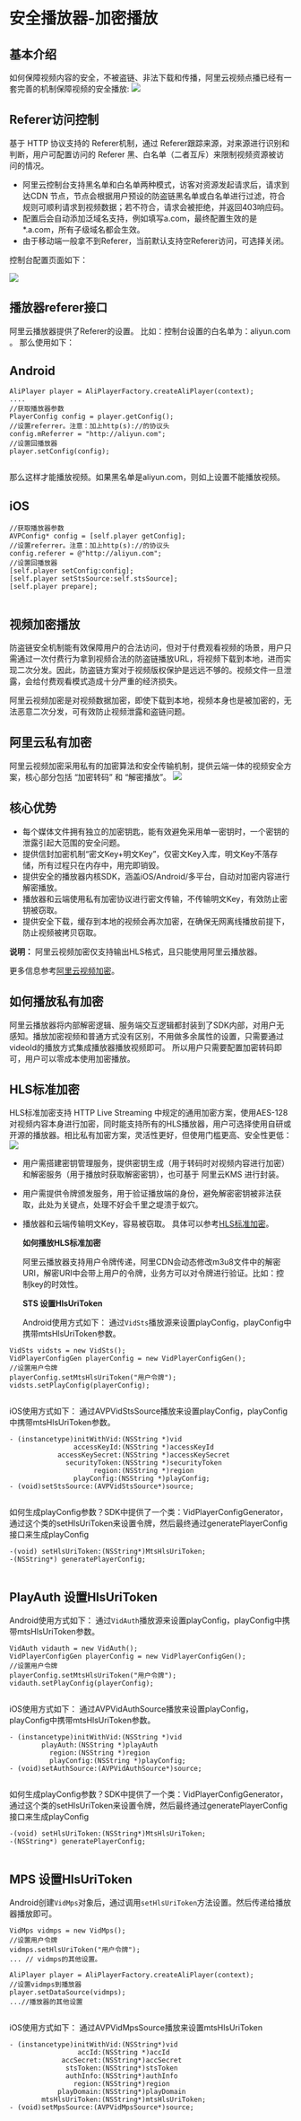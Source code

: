 # 安全播放器-加密播放

## 基本介绍

如何保障视频内容的安全，不被盗链、非法下载和传播，阿里云视频点播已经有一套完善的机制保障视频的安全播放: ![](http://docs-aliyun.cn-hangzhou.oss.aliyun-inc.com/assets/pic/124734/cn_zh/1562835068440/1548917181977-eff4dca9-3076-4540-8162-b4873cb00aa8.png)

## Referer访问控制

基于 HTTP 协议支持的 Referer机制，通过 Referer跟踪来源，对来源进行识别和判断，用户可配置访问的 Referer 黑、白名单（二者互斥）来限制视频资源被访问的情况。

-   阿里云控制台支持黑名单和白名单两种模式，访客对资源发起请求后，请求到达CDN 节点，节点会根据用户预设的防盗链黑名单或白名单进行过滤，符合规则可顺利请求到视频数据；若不符合，请求会被拒绝，并返回403响应码。
-   配置后会自动添加泛域名支持，例如填写a.com，最终配置生效的是\*.a.com，所有子级域名都会生效。
-   由于移动端一般拿不到Referer，当前默认支持空Referer访问，可选择关闭。

控制台配置页面如下：

![](http://docs-aliyun.cn-hangzhou.oss.aliyun-inc.com/assets/pic/124734/cn_zh/1562835362695/1548917556871-f591c757-ee45-4513-959f-85d45565caac.png)

## 播放器referer接口

阿里云播放器提供了Referer的设置。 比如：控制台设置的白名单为：aliyun.com 。 那么使用如下：

## Android

```
AliPlayer player = AliPlayerFactory.createAliPlayer(context);
....
//获取播放器参数
PlayerConfig config = player.getConfig();
//设置referrer。注意：加上http(s)://的协议头
config.mReferrer = "http://aliyun.com";
//设置回播放器
player.setConfig(config);
			
```

那么这样才能播放视频。如果黑名单是aliyun.com，则如上设置不能播放视频。

## iOS

```
//获取播放器参数
AVPConfig* config = [self.player getConfig];
//设置referrer。注意：加上http(s)://的协议头
config.referer = @"http://aliyun.com";
//设置回播放器
[self.player setConfig:config];
[self.player setStsSource:self.stsSource];
[self.player prepare];
			
```

## 视频加密播放

防盗链安全机制能有效保障用户的合法访问，但对于付费观看视频的场景，用户只需通过一次付费行为拿到视频合法的防盗链播放URL，将视频下载到本地，进而实现二次分发。因此，防盗链方案对于视频版权保护是远远不够的。视频文件一旦泄露，会给付费观看模式造成十分严重的经济损失。

阿里云视频加密是对视频数据加密，即使下载到本地，视频本身也是被加密的，无法恶意二次分发，可有效防止视频泄露和盗链问题。

## 阿里云私有加密

阿里云视频加密采用私有的加密算法和安全传输机制，提供云端一体的视频安全方案，核心部分包括 “加密转码” 和 “解密播放”。 ![](http://docs-aliyun.cn-hangzhou.oss.aliyun-inc.com/assets/pic/124734/cn_zh/1562835464240/1549009585143-0f77d6be-ef12-4b73-a699-1b2427b61b05.png)

## 核心优势

-   每个媒体文件拥有独立的加密钥匙，能有效避免采用单一密钥时，一个密钥的泄露引起大范围的安全问题。
-   提供信封加密机制“密文Key+明文Key”，仅密文Key入库，明文Key不落存储，所有过程只在内存中，用完即销毁。
-   提供安全的播放器内核SDK，涵盖iOS/Android/多平台，自动对加密内容进行解密播放。
-   播放器和云端使用私有加密协议进行密文传输，不传输明文Key，有效防止密钥被窃取。
-   提供安全下载，缓存到本地的视频会再次加密，在确保无网离线播放前提下，防止视频被拷贝窃取。

**说明：** 阿里云视频加密仅支持输出HLS格式，且只能使用阿里云播放器。

更多信息参考[阿里云视频加密](/cn.zh-CN/开发指南/视频安全/阿里云视频加密.md)。

## 如何播放私有加密

阿里云播放器将内部解密逻辑、服务端交互逻辑都封装到了SDK内部，对用户无感知。播放加密视频和普通方式没有区别，不用做多余属性的设置，只需要通过videoId的播放方式集成播放器播放视频即可。 所以用户只需要配置加密转码即可，用户可以零成本使用加密播放。

## HLS标准加密

HLS标准加密支持 HTTP Live Streaming 中规定的通用加密方案，使用AES-128对视频内容本身进行加密，同时能支持所有的HLS播放器，用户可选择使用自研或开源的播放器。相比私有加密方案，灵活性更好，但使用门槛更高、安全性更低： ![](http://docs-aliyun.cn-hangzhou.oss.aliyun-inc.com/assets/pic/124734/cn_zh/1562835509040/1549010942460-872695e9-d6b9-443c-8288-bb11b9c32c28.png)

-   用户需搭建密钥管理服务，提供密钥生成（用于转码时对视频内容进行加密）和解密服务（用于播放时获取解密密钥），也可基于 阿里云KMS 进行封装。
-   用户需提供令牌颁发服务，用于验证播放端的身份，避免解密密钥被非法获取，此处为关键点，处理不好会千里之堤溃于蚁穴。
-   播放器和云端传输明文Key，容易被窃取。 具体可以参考[HLS标准加密](/cn.zh-CN/开发指南/视频加密/HLS标准加密.md)。

    **如何播放HLS标准加密**

    阿里云播放器支持用户令牌传递，阿里CDN会动态修改m3u8文件中的解密URI，解密URI中会带上用户的令牌，业务方可以对令牌进行验证。比如：控制key的时效性。

    **STS 设置HlsUriToken**

    Android使用方式如下： 通过`VidSts`播放源来设置playConfig，playConfig中携带mtsHlsUriToken参数。


```
VidSts vidsts = new VidSts();
VidPlayerConfigGen playerConfig = new VidPlayerConfigGen();
//设置用户令牌
playerConfig.setMtsHlsUriToken("用户令牌");
vidsts.setPlayConfig(playerConfig);
			
```

iOS使用方式如下： 通过AVPVidStsSource播放来设置playConfig，playConfig中携带mtsHlsUriToken参数。

```
- (instancetype)initWithVid:(NSString *)vid
                accessKeyId:(NSString *)accessKeyId
            accessKeySecret:(NSString *)accessKeySecret
              securityToken:(NSString *)securityToken
                     region:(NSString *)region
                playConfig:(NSString *)playConfig;
- (void)setStsSource:(AVPVidStsSource*)source;
			
```

如何生成playConfig参数？SDK中提供了一个类：VidPlayerConfigGenerator，通过这个类的setHlsUriToken来设置令牌，然后最终通过generatePlayerConfig接口来生成playConfig

```
-(void) setHlsUriToken:(NSString*)MtsHlsUriToken;
-(NSString*) generatePlayerConfig;
			
```

## PlayAuth 设置HlsUriToken

Android使用方式如下： 通过`VidAuth`播放源来设置playConfig，playConfig中携带mtsHlsUriToken参数。

```
VidAuth vidauth = new VidAuth();
VidPlayerConfigGen playerConfig = new VidPlayerConfigGen();
//设置用户令牌
playerConfig.setMtsHlsUriToken("用户令牌");
vidauth.setPlayConfig(playerConfig);
			
```

iOS使用方式如下： 通过AVPVidAuthSource播放来设置playConfig，playConfig中携带mtsHlsUriToken参数。

```
- (instancetype)initWithVid:(NSString *)vid
        playAuth:(NSString *)playAuth
          region:(NSString *)region
          playConfig:(NSString *)playConfig;
- (void)setAuthSource:(AVPVidAuthSource*)source;
			
```

如何生成playConfig参数？SDK中提供了一个类：VidPlayerConfigGenerator，通过这个类的setHlsUriToken来设置令牌，然后最终通过generatePlayerConfig接口来生成playConfig

```
-(void) setHlsUriToken:(NSString*)MtsHlsUriToken;
-(NSString*) generatePlayerConfig;
			
```

## MPS 设置HlsUriToken

Android创建`VidMps`对象后，通过调用`setHlsUriToken`方法设置。然后传递给播放器播放即可。

```
VidMps vidmps = new VidMps();
//设置用户令牌
vidmps.setHlsUriToken("用户令牌");
... // vidmps的其他设置。

AliPlayer player = AliPlayerFactory.createAliPlayer(context);
//设置vidmps到播放器
player.setDataSource(vidmps);
...//播放器的其他设置
			
```

iOS使用方式如下： 通过AVPVidMpsSource播放来设置mtsHlsUriToken

```
- (instancetype)initWithVid:(NSString*)vid
                 accId:(NSString *)accId
             accSecret:(NSString*)accSecret
              stsToken:(NSString*)stsToken
              authInfo:(NSString*)authInfo
                region:(NSString*)region
            playDomain:(NSString*)playDomain
        mtsHlsUriToken:(NSString*)mtsHlsUriToken;
- (void)setMpsSource:(AVPVidMpsSource*)source;
			
```

